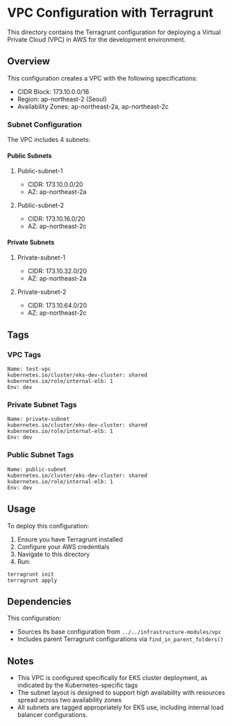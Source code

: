 # VPC Configuration with Terragrunt

This directory contains the Terragrunt configuration for deploying a Virtual Private Cloud (VPC) in AWS for the development environment.

## Overview

This configuration creates a VPC with the following specifications:
- CIDR Block: 173.10.0.0/16
- Region: ap-northeast-2 (Seoul)
- Availability Zones: ap-northeast-2a, ap-northeast-2c

### Subnet Configuration

The VPC includes 4 subnets:

#### Public Subnets
1. Public-subnet-1
   - CIDR: 173.10.0.0/20
   - AZ: ap-northeast-2a

2. Public-subnet-2
   - CIDR: 173.10.16.0/20
   - AZ: ap-northeast-2c

#### Private Subnets
1. Private-subnet-1
   - CIDR: 173.10.32.0/20
   - AZ: ap-northeast-2a

2. Private-subnet-2
   - CIDR: 173.10.64.0/20
   - AZ: ap-northeast-2c

## Tags

### VPC Tags
```
Name: test-vpc
kubernetes.io/cluster/eks-dev-cluster: shared
kubernetes.io/role/internal-elb: 1
Env: dev
```


### Private Subnet Tags
```
Name: private-subnet
kubernetes.io/cluster/eks-dev-cluster: shared
kubernetes.io/role/internal-elb: 1
Env: dev
```

### Public Subnet Tags
```
Name: public-subnet
kubernetes.io/cluster/eks-dev-cluster: shared
kubernetes.io/role/internal-elb: 1
Env: dev
```



## Usage

To deploy this configuration:

1. Ensure you have Terragrunt installed
2. Configure your AWS credentials
3. Navigate to this directory
4. Run:
```
terragrunt init
terragrunt apply
```


## Dependencies

This configuration:
- Sources its base configuration from `../../infrastructure-modules/vpc`
- Includes parent Terragrunt configurations via `find_in_parent_folders()`

## Notes

- This VPC is configured specifically for EKS cluster deployment, as indicated by the Kubernetes-specific tags
- The subnet layout is designed to support high availability with resources spread across two availability zones
- All subnets are tagged appropriately for EKS use, including internal load balancer configurations.
